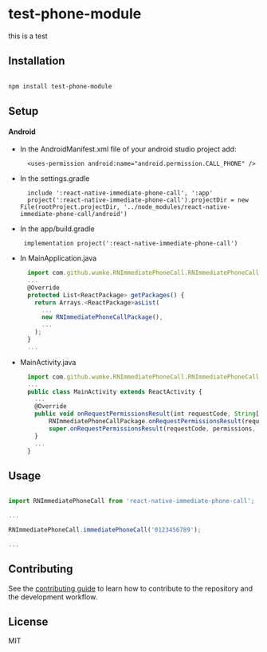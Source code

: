 # test-phone-module

this is a test

## Installation

```sh

npm install test-phone-module

```

## Setup

#### Android

- In the AndroidManifest.xml file of your android studio project add:
  ```
    <uses-permission android:name="android.permission.CALL_PHONE" />
  ```
- In the settings.gradle
  ```
    include ':react-native-immediate-phone-call', ':app'
    project(':react-native-immediate-phone-call').projectDir = new 			File(rootProject.projectDir, '../node_modules/react-native-immediate-phone-call/android')
  ```
- In the app/build.gradle
  ```
   implementation project(':react-native-immediate-phone-call')
  ```
- In MainApplication.java
  ```js
    import com.github.wumke.RNImmediatePhoneCall.RNImmediatePhoneCallPackage;
    ...
    @Override
    protected List<ReactPackage> getPackages() {
      return Arrays.<ReactPackage>asList(
        ...
        new RNImmediatePhoneCallPackage(),
        ...
      );
    }
    ...
  ```
- MainActivity.java
  ```js
    import com.github.wumke.RNImmediatePhoneCall.RNImmediatePhoneCallPackage;  // <--- import
    ...
    public class MainActivity extends ReactActivity {
      ...
      @Override
      public void onRequestPermissionsResult(int requestCode, String[] permissions, int[] grantResults) {
          RNImmediatePhoneCallPackage.onRequestPermissionsResult(requestCode, permissions, grantResults); // very important event callback
          super.onRequestPermissionsResult(requestCode, permissions, grantResults);
      }
      ...
    }
  ```

## Usage

```js

import RNImmediatePhoneCall from 'react-native-immediate-phone-call';

...

RNImmediatePhoneCall.immediatePhoneCall('0123456789');

...

```

## Contributing

See the [contributing guide](CONTRIBUTING.md) to learn how to contribute to the repository and the development workflow.

## License

MIT
